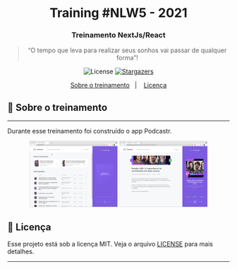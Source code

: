 <h1 align="center">
  Training #NLW5 - 2021
</h1>

<h3 align="center">
  Treinamento NextJs/React
</h3>

<blockquote align="center">“O tempo que leva para realizar seus sonhos vai passar de qualquer forma”!</blockquote>

<p align="center">
  <img alt="License" src="https://img.shields.io/badge/license-MIT-%2304D361" />

  <a href="https://github.com/alanfagner/training-podcastr/stargazers">
    <img alt="Stargazers" src="https://img.shields.io/github/stars/rocketseat/bootcamp-gostack-desafio-10?style=social" />
  </a>
</p>

<p align="center">
  <a href="#rocket-sobre-o-desafio">Sobre o treinamento</a>&nbsp;&nbsp;&nbsp;|&nbsp;&nbsp;&nbsp;
  <a href="#memo-licença">Licença</a>
</p>

## 🚀 Sobre o treinamento
----
Durante esse treinamento foi construído o app Podcastr.

<p align="center">
  <img src="./Screenshot.png" width=200 height=150/>
  <img src="./Screenshot1.png" width=200 height=150/>
</p>

## 📝 Licença

Esse projeto está sob a licença MIT. Veja o arquivo [LICENSE](LICENSE.md) para mais detalhes.

---